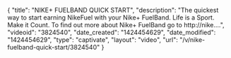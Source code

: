 {
    "title": "NIKE+ FUELBAND QUICK START",
    "description": "The quickest way to start earning NikeFuel with your Nike+ FuelBand. Life is a Sport. Make it Count. To find out more about Nike+ FuelBand go to http:\/\/nike....",
    "videoid": "3824540",
    "date_created": "1424454629",
    "date_modified": "1424454629",
    "type": "captivate",
    "layout": "video",
    "url": "\/v\/nike-fuelband-quick-start\/3824540"
}